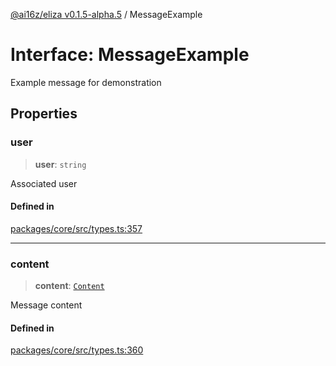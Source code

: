 [@ai16z/eliza v0.1.5-alpha.5](../index.md) / MessageExample

# Interface: MessageExample

Example message for demonstration

## Properties

### user

> **user**: `string`

Associated user

#### Defined in

[packages/core/src/types.ts:357](https://github.com/roschler/eliza/blob/main/packages/core/src/types.ts#L357)

***

### content

> **content**: [`Content`](Content.md)

Message content

#### Defined in

[packages/core/src/types.ts:360](https://github.com/roschler/eliza/blob/main/packages/core/src/types.ts#L360)
